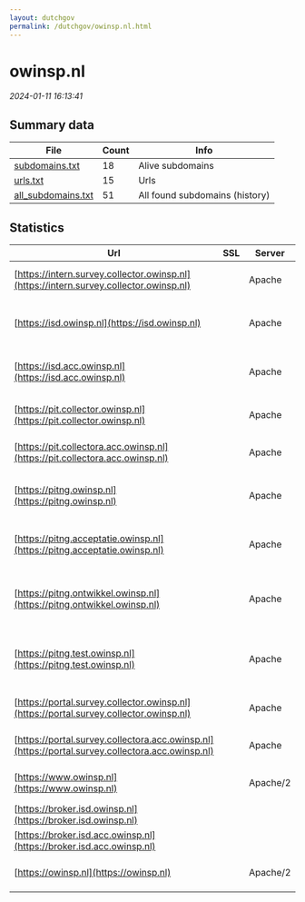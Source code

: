 ```yaml
---
layout: dutchgov
permalink: /dutchgov/owinsp.nl.html
---
```



# owinsp.nl
*2024-01-11 16:13:41*
## Summary data


| File       | Count | Info |
|------------|-------|------|
|[subdomains.txt](/data/owinsp.nl/subdomains.txt)|18|Alive subdomains|
|[urls.txt](/data/owinsp.nl/urls.txt)|15|Urls|
|[all_subdomains.txt](/data/owinsp.nl/all_subdomains.txt)|51|All found subdomains (history)|


## Statistics


| Url | SSL | Server | Cookie | HSTS | CSP | XFO | XXP | RP | Tech |Title |
|------------|-------|------|------|------|------|------|------|------|------|------|
|[https://intern.survey.collector.owinsp.nl](https://intern.survey.collector.owinsp.nl)| |Apache| | | | | | :white_check_mark: |Apache HTTP Server|503 Service Unav...|
|[https://isd.owinsp.nl](https://isd.owinsp.nl)| |Apache| | | | | | :white_check_mark: |Apache HTTP Server HSTS Java||
|[https://isd.acc.owinsp.nl](https://isd.acc.owinsp.nl)| |Apache| | | | | | :white_check_mark: |Apache HTTP Server HSTS Java||
|[https://pit.collector.owinsp.nl](https://pit.collector.owinsp.nl)| |Apache| | | | | | :white_check_mark: |Apache HTTP Server|503 Service Unav...|
|[https://pit.collectora.acc.owinsp.nl](https://pit.collectora.acc.owinsp.nl)| |Apache| | | | | | :white_check_mark: |Apache HTTP Server|503 Service Unav...|
|[https://pitng.owinsp.nl](https://pitng.owinsp.nl)| |Apache| | | | | | :white_check_mark: |Apache HTTP Server HSTS|Toezichtresultat...|
|[https://pitng.acceptatie.owinsp.nl](https://pitng.acceptatie.owinsp.nl)| |Apache| | | | | | :white_check_mark: |Apache HTTP Server HSTS||
|[https://pitng.ontwikkel.owinsp.nl](https://pitng.ontwikkel.owinsp.nl)| |Apache| | | | | | :white_check_mark: |Apache HTTP Server Bloomreach HSTS|ONTWIKKEL Onderh...|
|[https://pitng.test.owinsp.nl](https://pitng.test.owinsp.nl)| |Apache| | | | | | :white_check_mark: |Apache HTTP Server Bloomreach HSTS|TEST Onderhoud -...|
|[https://portal.survey.collector.owinsp.nl](https://portal.survey.collector.owinsp.nl)| |Apache| | | | | | :white_check_mark: |Apache HTTP Server|503 Service Unav...|
|[https://portal.survey.collectora.acc.owinsp.nl](https://portal.survey.collectora.acc.owinsp.nl)| |Apache| | | | | | :white_check_mark: |Apache HTTP Server|503 Service Unav...|
|[https://www.owinsp.nl](https://www.owinsp.nl)| |Apache/2| | | | | | :white_check_mark: |Apache HTTP Server:2|301 Moved Perman...|
|[https://broker.isd.owinsp.nl](https://broker.isd.owinsp.nl)| || |:white_check_mark: | | | | :white_check_mark: |HSTS||
|[https://broker.isd.acc.owinsp.nl](https://broker.isd.acc.owinsp.nl)| || |:white_check_mark: | | | | :white_check_mark: |HSTS||
|[https://owinsp.nl](https://owinsp.nl)| |Apache/2| | | | | | :white_check_mark: |Apache HTTP Server:2|301 Moved Perman...|